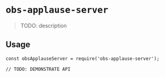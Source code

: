 # `obs-applause-server`

> TODO: description

## Usage

```
const obsApplauseServer = require('obs-applause-server');

// TODO: DEMONSTRATE API
```
